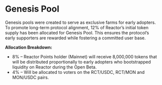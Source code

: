 # Genesis Pool

Genesis pools were created to serve as exclusive farms for early adopters. To promote long-term protocol alignment, 12% of Reactor’s initial token supply has been allocated for Genesis Pool. This ensures the protocol’s early supporters are rewarded while fostering a committed user base.

**Allocation Breakdown:**

* 8% – Reactor Points holder (Mainnet) will receive 8,000,000 tokens that will be distributed proportionally to early adopters who bootstrapped liquidity on Reactor during the Open Beta.
* 4% – Will be allocated to voters on the RCT/USDC, RCT/MON and MON/USDC pairs.
